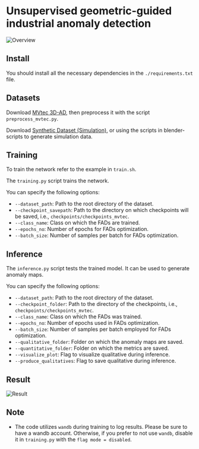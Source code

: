 # Unsupervised geometric-guided industrial anomaly detection

![Overview](overview.png)

## Install
You should install all the necessary dependencies in the `./requirements.txt` file.

## Datasets
Download [MVtec 3D-AD](https://www.mvtec.com/company/research/datasets/mvtec-3d-ad), then preprocess it with the script `preprocess_mvtec.py`.

Download [Synthetic Dataset (Simulation)](https://github.com/synthetic-dataset/simulation), or using the scripts in blender-scripts to generate simulation data.

## Training
To train the network refer to the example in `train.sh`.

The `training.py` script trains the network.

You can specify the following options:

- `--dataset_path`: Path to the root directory of the dataset.
- `--checkpoint_savepath`: Path to the directory on which checkpoints will be saved, i.e., `checkpoints/checkpoints_mvtec`.
- `--class_name`: Class on which the FADs are trained.
- `--epochs_no`: Number of epochs for FADs optimization.
- `--batch_size`: Number of samples per batch for FADs optimization.

## Inference
The `inference.py` script tests the trained model. It can be used to generate anomaly maps.

You can specify the following options:

- `--dataset_path`: Path to the root directory of the dataset.
- `--checkpoint_folder`: Path to the directory of the checkpoints, i.e., `checkpoints/checkpoints_mvtec`.
- `--class_name`: Class on which the FADs was trained.
- `--epochs_no`: Number of epochs used in FADs optimization.
- `--batch_size`: Number of samples per batch employed for FADs optimization.
- `--qualitative_folder`: Folder on which the anomaly maps are saved.
- `--quantitative_folder`: Folder on which the metrics are saved.
- `--visualize_plot`: Flag to visualize qualitative during inference.
- `--produce_qualitatives`: Flag to save qualitative during inference.

## Result
![Result](result.png)

## Note
- The code utilizes `wandb` during training to log results. Please be sure to have a wandb account. Otherwise, if you prefer to not use `wandb`, disable it in `training.py` with the `flag mode = disabled`.
